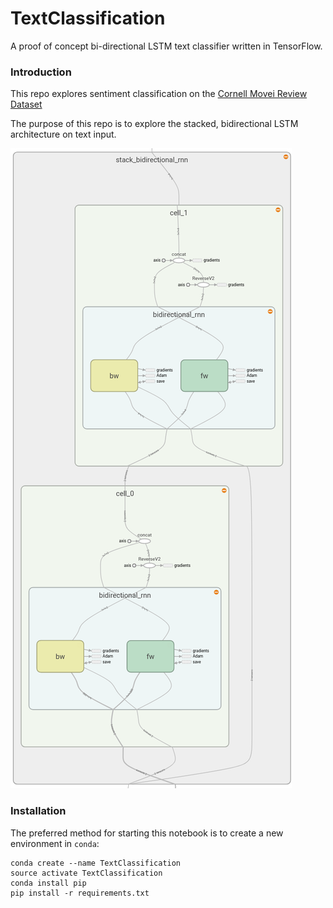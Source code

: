 # TextClassification 
A proof of concept bi-directional LSTM text classifier written in TensorFlow.

### Introduction
This repo explores sentiment classification on the [Cornell Movei Review Dataset](http://www.cs.cornell.edu/people/pabo/movie-review-data/)

The purpose of this repo is to explore the stacked, bidirectional LSTM architecture on text input.

![stack_bidirectional_rnn](img/stack.png)


### Installation
The preferred method for starting this notebook is to create a new environment in `conda`:

```
conda create --name TextClassification
source activate TextClassification
conda install pip
pip install -r requirements.txt
```
